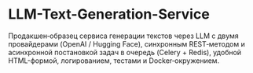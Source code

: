 # LLM-Text-Generation-Service
Продакшен‑образец сервиса генерации текстов через LLM с двумя провайдерами (OpenAI / Hugging Face), синхронным REST‑методом и асинхронной постановкой задач в очередь (Celery + Redis), удобной HTML-формой, логированием, тестами и Docker‑окружением.
